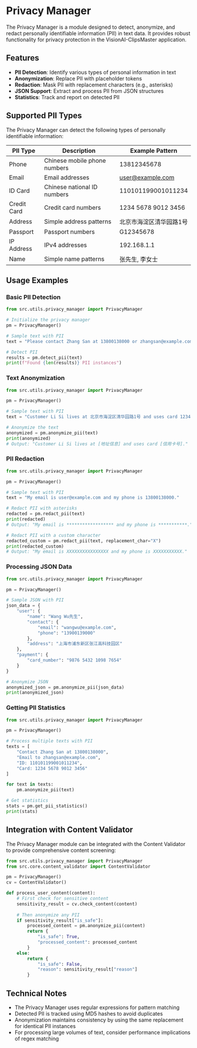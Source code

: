 # Privacy Manager

The Privacy Manager is a module designed to detect, anonymize, and redact personally identifiable information (PII) in text data. It provides robust functionality for privacy protection in the VisionAI-ClipsMaster application.

## Features

- **PII Detection**: Identify various types of personal information in text
- **Anonymization**: Replace PII with placeholder tokens
- **Redaction**: Mask PII with replacement characters (e.g., asterisks)
- **JSON Support**: Extract and process PII from JSON structures
- **Statistics**: Track and report on detected PII

## Supported PII Types

The Privacy Manager can detect the following types of personally identifiable information:

| PII Type | Description | Example Pattern |
|----------|-------------|-----------------|
| Phone | Chinese mobile phone numbers | 13812345678 |
| Email | Email addresses | user@example.com |
| ID Card | Chinese national ID numbers | 110101199001011234 |
| Credit Card | Credit card numbers | 1234 5678 9012 3456 |
| Address | Simple address patterns | 北京市海淀区清华园路1号 |
| Passport | Passport numbers | G12345678 |
| IP Address | IPv4 addresses | 192.168.1.1 |
| Name | Simple name patterns | 张先生, 李女士 |

## Usage Examples

### Basic PII Detection

```python
from src.utils.privacy_manager import PrivacyManager

# Initialize the privacy manager
pm = PrivacyManager()

# Sample text with PII
text = "Please contact Zhang San at 13800138000 or zhangsan@example.com for assistance."

# Detect PII
results = pm.detect_pii(text)
print(f"Found {len(results)} PII instances")
```

### Text Anonymization

```python
from src.utils.privacy_manager import PrivacyManager

pm = PrivacyManager()

# Sample text with PII
text = "Customer Li Si lives at 北京市海淀区清华园路1号 and uses card 1234 5678 9012 3456."

# Anonymize the text
anonymized = pm.anonymize_pii(text)
print(anonymized)
# Output: "Customer Li Si lives at [地址信息] and uses card [信用卡号]."
```

### PII Redaction

```python
from src.utils.privacy_manager import PrivacyManager

pm = PrivacyManager()

# Sample text with PII
text = "My email is user@example.com and my phone is 13800138000."

# Redact PII with asterisks
redacted = pm.redact_pii(text)
print(redacted)
# Output: "My email is ****************** and my phone is ***********."

# Redact PII with a custom character
redacted_custom = pm.redact_pii(text, replacement_char="X")
print(redacted_custom)
# Output: "My email is XXXXXXXXXXXXXXXX and my phone is XXXXXXXXXXX."
```

### Processing JSON Data

```python
from src.utils.privacy_manager import PrivacyManager

pm = PrivacyManager()

# Sample JSON with PII
json_data = {
    "user": {
        "name": "Wang Wu先生",
        "contact": {
            "email": "wangwu@example.com",
            "phone": "13900139000"
        },
        "address": "上海市浦东新区张江高科技园区"
    },
    "payment": {
        "card_number": "9876 5432 1098 7654"
    }
}

# Anonymize JSON
anonymized_json = pm.anonymize_pii(json_data)
print(anonymized_json)
```

### Getting PII Statistics

```python
from src.utils.privacy_manager import PrivacyManager

pm = PrivacyManager()

# Process multiple texts with PII
texts = [
    "Contact Zhang San at 13800138000",
    "Email to zhangsan@example.com",
    "ID: 110101199001011234",
    "Card: 1234 5678 9012 3456"
]

for text in texts:
    pm.anonymize_pii(text)

# Get statistics
stats = pm.get_pii_statistics()
print(stats)
```

## Integration with Content Validator

The Privacy Manager module can be integrated with the Content Validator to provide comprehensive content screening:

```python
from src.utils.privacy_manager import PrivacyManager
from src.core.content_validator import ContentValidator

pm = PrivacyManager()
cv = ContentValidator()

def process_user_content(content):
    # First check for sensitive content
    sensitivity_result = cv.check_content(content)
    
    # Then anonymize any PII
    if sensitivity_result["is_safe"]:
        processed_content = pm.anonymize_pii(content)
        return {
            "is_safe": True,
            "processed_content": processed_content
        }
    else:
        return {
            "is_safe": False,
            "reason": sensitivity_result["reason"]
        }
```

## Technical Notes

- The Privacy Manager uses regular expressions for pattern matching
- Detected PII is tracked using MD5 hashes to avoid duplicates
- Anonymization maintains consistency by using the same replacement for identical PII instances
- For processing large volumes of text, consider performance implications of regex matching 
